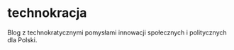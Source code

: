 # technokracja
Blog z technokratycznymi pomysłami innowacji społecznych i politycznych dla Polski. 

